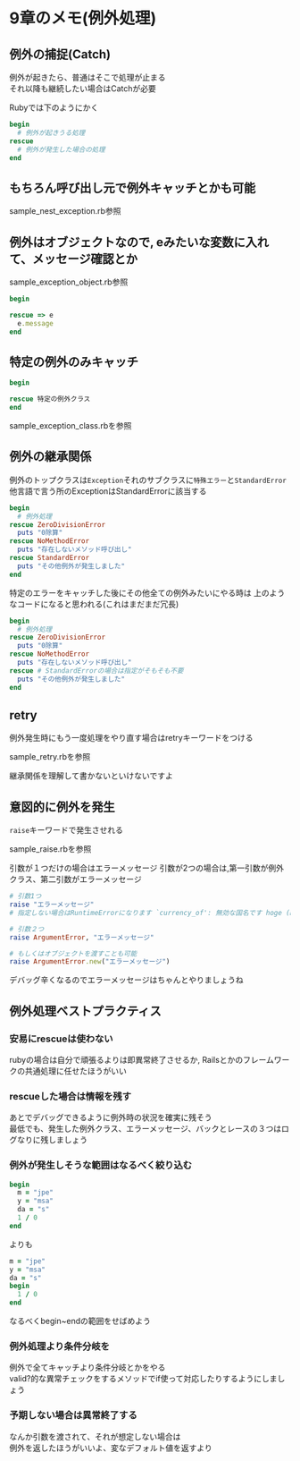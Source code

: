 # 9章のメモ(例外処理)

## 例外の捕捉(Catch)

例外が起きたら、普通はそこで処理が止まる  
それ以降も継続したい場合はCatchが必要

Rubyでは下のようにかく

```ruby
begin
  # 例外が起きうる処理
rescue
  # 例外が発生した場合の処理
end
```

## もちろん呼び出し元で例外キャッチとかも可能

sample_nest_exception.rb参照

## 例外はオブジェクトなので, eみたいな変数に入れて、メッセージ確認とか

sample_exception_object.rb参照

```ruby
begin

rescue => e
  e.message
end
```

## 特定の例外のみキャッチ

```ruby
begin

rescue 特定の例外クラス
end
```

sample_exception_class.rbを参照

## 例外の継承関係

例外のトップクラスは`Exception`それのサブクラスに`特殊エラー`と`StandardError`  
他言語で言う所のExceptionはStandardErrorに該当する

```ruby
begin
  # 例外処理
rescue ZeroDivisionError
  puts "0除算"
rescue NoMethodError
  puts "存在しないメソッド呼び出し"
rescue StandardError
  puts "その他例外が発生しました"
end
```

特定のエラーをキャッチした後にその他全ての例外みたいにやる時は
上のようなコードになると思われる(これはまだまだ冗長)

```ruby
begin
  # 例外処理
rescue ZeroDivisionError
  puts "0除算"
rescue NoMethodError
  puts "存在しないメソッド呼び出し"
rescue # StandardErrorの場合は指定がそもそも不要
  puts "その他例外が発生しました"
end
```

## retry

例外発生時にもう一度処理をやり直す場合はretryキーワードをつける

sample_retry.rbを参照

継承関係を理解して書かないといけないですよ

## 意図的に例外を発生

`raise`キーワードで発生させれる

sample_raise.rbを参照

引数が１つだけの場合はエラーメッセージ
引数が2つの場合は,第一引数が例外クラス、第二引数がエラーメッセージ

```ruby
# 引数1つ
raise "エラーメッセージ"
# 指定しない場合はRuntimeErrorになります `currency_of': 無効な国名です hoge (RuntimeError)

# 引数２つ
raise ArgumentError, "エラーメッセージ"

# もしくはオブジェクトを渡すことも可能
raise ArgumentError.new("エラーメッセージ") 
```

デバッグ辛くなるのでエラーメッセージはちゃんとやりましょうね


## 例外処理ベストプラクティス

### 安易にrescueは使わない

rubyの場合は自分で頑張るよりは即異常終了させるか, Railsとかのフレームワークの共通処理に任せたほうがいい

### rescueした場合は情報を残す

あとでデバッグできるように例外時の状況を確実に残そう  
最低でも、発生した例外クラス、エラーメッセージ、バックとレースの３つはログなりに残しましょう

### 例外が発生しそうな範囲はなるべく絞り込む

```ruby
begin
  m = "jpe"
  y = "msa"
  da = "s"
  1 / 0
end
```
よりも
```ruby
m = "jpe"
y = "msa"
da = "s"
begin
  1 / 0
end
```

なるべくbegin~endの範囲をせばめよう

### 例外処理より条件分岐を

例外で全てキャッチより条件分岐とかをやる  
valid?的な異常チェックをするメソッドでif使って対応したりするようにしましょう

### 予期しない場合は異常終了する

なんか引数を渡されて、それが想定しない場合は  
例外を返したほうがいいよ、変なデフォルト値を返すより




